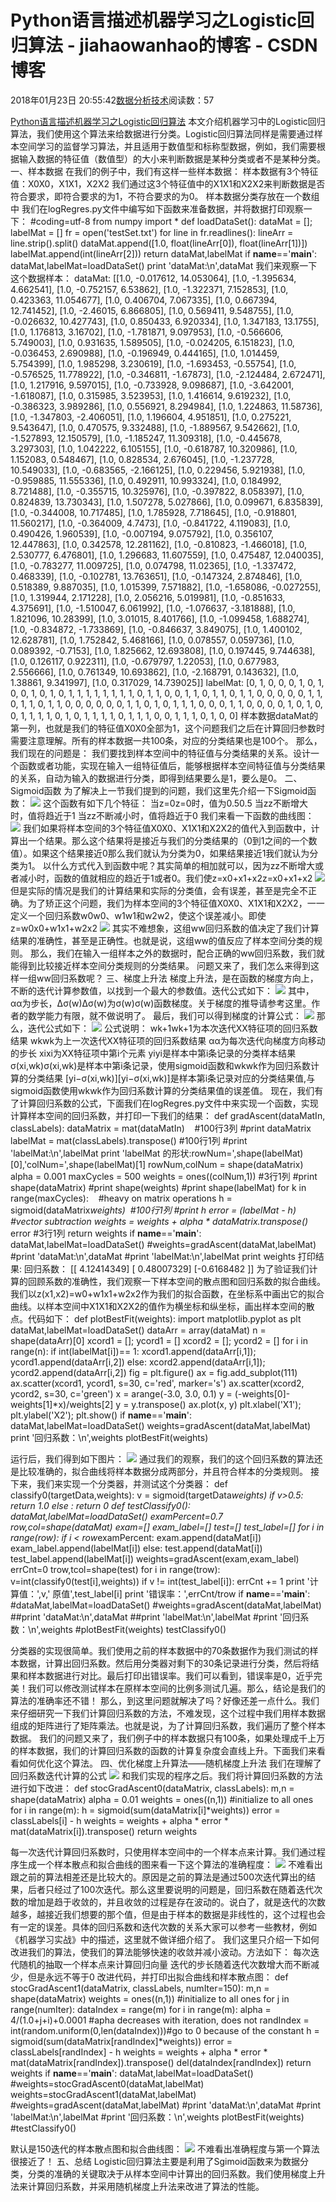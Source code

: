 
# Python语言描述机器学习之Logistic回归算法 - jiahaowanhao的博客 - CSDN博客


2018年01月23日 20:55:42[数据分析技术](https://me.csdn.net/jiahaowanhao)阅读数：57


[Python语言描述机器学习之Logistic回归算法](http://cda.pinggu.org/view/24542.html)
本文介绍机器学习中的Logistic回归算法，我们使用这个算法来给数据进行分类。Logistic回归算法同样是需要通过样本空间学习的监督学习算法，并且适用于数值型和标称型数据，例如，我们需要根据输入数据的特征值（数值型）的大小来判断数据是某种分类或者不是某种分类。
一、样本数据
在我们的例子中，我们有这样一些样本数据：
样本数据有3个特征值：X0X0，X1X1，X2X2
我们通过这3个特征值中的X1X1和X2X2来判断数据是否符合要求，即符合要求的为1，不符合要求的为0。
样本数据分类存放在一个数组中
我们在logRegres.py文件中编写如下函数来准备数据，并将数据打印观察一下：
\#coding=utf-8
from numpy import *
def loadDataSet():
dataMat = []; labelMat = []
fr = open('testSet.txt')
for line in fr.readlines():
lineArr = line.strip().split()
dataMat.append([1.0, float(lineArr[0]), float(lineArr[1])])
labelMat.append(int(lineArr[2]))
return dataMat,labelMat
if __name__=='__main__':
dataMat,labelMat=loadDataSet()
print 'dataMat:\n',dataMat
我们来观察一下这个数据样本：
dataMat:
[[1.0, -0.017612, 14.053064], [1.0, -1.395634, 4.662541], [1.0, -0.752157, 6.53862], [1.0, -1.322371, 7.152853], [1.0, 0.423363, 11.054677], [1.0, 0.406704, 7.067335], [1.0, 0.667394, 12.741452], [1.0, -2.46015, 6.866805], [1.0, 0.569411, 9.548755], [1.0, -0.026632,
 10.427743], [1.0, 0.850433, 6.920334], [1.0, 1.347183, 13.1755], [1.0, 1.176813, 3.16702], [1.0, -1.781871, 9.097953], [1.0, -0.566606, 5.749003], [1.0, 0.931635, 1.589505], [1.0, -0.024205, 6.151823], [1.0, -0.036453, 2.690988], [1.0, -0.196949, 0.444165],
 [1.0, 1.014459, 5.754399], [1.0, 1.985298, 3.230619], [1.0, -1.693453, -0.55754], [1.0, -0.576525, 11.778922], [1.0, -0.346811, -1.67873], [1.0, -2.124484, 2.672471], [1.0, 1.217916, 9.597015], [1.0, -0.733928, 9.098687], [1.0, -3.642001, -1.618087], [1.0,
 0.315985, 3.523953], [1.0, 1.416614, 9.619232], [1.0, -0.386323, 3.989286], [1.0, 0.556921, 8.294984], [1.0, 1.224863, 11.58736], [1.0, -1.347803, -2.406051], [1.0, 1.196604, 4.951851], [1.0, 0.275221, 9.543647], [1.0, 0.470575, 9.332488], [1.0, -1.889567,
 9.542662], [1.0, -1.527893, 12.150579], [1.0, -1.185247, 11.309318], [1.0, -0.445678, 3.297303], [1.0, 1.042222, 6.105155], [1.0, -0.618787, 10.320986], [1.0, 1.152083, 0.548467], [1.0, 0.828534, 2.676045], [1.0, -1.237728, 10.549033], [1.0, -0.683565, -2.166125],
 [1.0, 0.229456, 5.921938], [1.0, -0.959885, 11.555336], [1.0, 0.492911, 10.993324], [1.0, 0.184992, 8.721488], [1.0, -0.355715, 10.325976], [1.0, -0.397822, 8.058397], [1.0, 0.824839, 13.730343], [1.0, 1.507278, 5.027866], [1.0, 0.099671, 6.835839], [1.0,
 -0.344008, 10.717485], [1.0, 1.785928, 7.718645], [1.0, -0.918801, 11.560217], [1.0, -0.364009, 4.7473], [1.0, -0.841722, 4.119083], [1.0, 0.490426, 1.960539], [1.0, -0.007194, 9.075792], [1.0, 0.356107, 12.447863], [1.0, 0.342578, 12.281162], [1.0, -0.810823,
 -1.466018], [1.0, 2.530777, 6.476801], [1.0, 1.296683, 11.607559], [1.0, 0.475487, 12.040035], [1.0, -0.783277, 11.009725], [1.0, 0.074798, 11.02365], [1.0, -1.337472, 0.468339], [1.0, -0.102781, 13.763651], [1.0, -0.147324, 2.874846], [1.0, 0.518389, 9.887035],
 [1.0, 1.015399, 7.571882], [1.0, -1.658086, -0.027255], [1.0, 1.319944, 2.171228], [1.0, 2.056216, 5.019981], [1.0, -0.851633, 4.375691], [1.0, -1.510047, 6.061992], [1.0, -1.076637, -3.181888], [1.0, 1.821096, 10.28399], [1.0, 3.01015, 8.401766], [1.0, -1.099458,
 1.688274], [1.0, -0.834872, -1.733869], [1.0, -0.846637, 3.849075], [1.0, 1.400102, 12.628781], [1.0, 1.752842, 5.468166], [1.0, 0.078557, 0.059736], [1.0, 0.089392, -0.7153], [1.0, 1.825662, 12.693808], [1.0, 0.197445, 9.744638], [1.0, 0.126117, 0.922311],
 [1.0, -0.679797, 1.22053], [1.0, 0.677983, 2.556666], [1.0, 0.761349, 10.693862], [1.0, -2.168791, 0.143632], [1.0, 1.38861, 9.341997], [1.0, 0.317029, 14.739025]]
labelMat:
[0, 1, 0, 0, 0, 1, 0, 1, 0, 0, 1, 0, 1, 0, 1, 1, 1, 1, 1, 1, 1, 1, 0, 1, 1, 0, 0, 1, 1, 0, 1, 1, 0, 1, 1, 0, 0, 0, 0, 0, 1, 1, 0, 1, 1, 0, 1, 1, 0, 0, 0, 0, 0, 0, 1, 1, 0, 1, 0, 1, 1, 1, 0, 0, 0, 1, 1, 0, 0, 0, 0, 1, 0, 1, 0, 0, 1, 1, 1, 1, 0, 1, 0, 1, 1, 1,
 1, 0, 1, 1, 1, 0, 0, 1, 1, 1, 0, 1, 0, 0]
样本数据dataMat的第一列，也就是我们的特征值X0X0全部为1，这个问题我们之后在计算回归参数时需要注意理解。所有的样本数据一共100条，对应的分类结果也是100个。
那么，我们现在的问题是：
我们要找到样本空间中的特征值与分类结果的关系。设计一个函数或者功能，实现在输入一组特征值后，能够根据样本空间特征值与分类结果的关系，自动为输入的数据进行分类，即得到结果要么是1，要么是0。
二、Sigmoid函数
为了解决上一节我们提到的问题，我们这里先介绍一下Sigmoid函数：
![](http://cda.pinggu.org/uploadfile/image/20180123/20180123071134_78384.png)
这个函数有如下几个特征：
当z=0z=0时，值为0.50.5
当zz不断增大时，值将趋近于1
当zz不断减小时，值将趋近于0
我们来看一下函数的曲线图：
![](http://cda.pinggu.org/uploadfile/image/20180123/20180123071125_55568.png)
我们如果将样本空间的3个特征值X0X0、X1X1和X2X2的值代入到函数中，计算出一个结果。那么这个结果将是接近与我们的分类结果的（0到1之间的一个数值）。如果这个结果接近0那么我们就认为分类为0，如果结果接近1我们就认为分类为1。
以什么方式代入到函数中呢？其实简单的相加就可以，因为zz不断增大或者减小时，函数的值就相应的趋近于1或者0。我们使z=x0+x1+x2z=x0+x1+x2
![](http://cda.pinggu.org/uploadfile/image/20180123/20180123071119_79130.png)
但是实际的情况是我们的计算结果和实际的分类值，会有误差，甚至是完全不正确。为了矫正这个问题，我们为样本空间的3个特征值X0X0、X1X1和X2X2，一一定义一个回归系数w0w0、w1w1和w2w2，使这个误差减小。即使z=w0x0+w1x1+w2x2
![](http://cda.pinggu.org/uploadfile/image/20180123/20180123071112_19641.png)
其实不难想象，这组ww回归系数的值决定了我们计算结果的准确性，甚至是正确性。也就是说，这组ww的值反应了样本空间分类的规则。
那么，我们在输入一组样本之外的数据时，配合正确的ww回归系数，我们就能得到比较接近样本空间分类规则的分类结果。
问题又来了，我们怎么来得到这样一组ww回归系数呢？
三、梯度上升法
梯度上升法，是在函数的梯度方向上，不断的迭代计算参数值，以找到一个最大的参数值。迭代公式如下：
![](http://cda.pinggu.org/uploadfile/image/20180123/20180123071102_52605.png)
其中，αα为步长，Δσ(w)Δσ(w)为σ(w)σ(w)函数梯度。关于梯度的推导请参考这里。作者的数学能力有限，就不做说明了。
最后，我们可以得到梯度的计算公式：
![](http://cda.pinggu.org/uploadfile/image/20180123/20180123071056_38318.png)
那么，迭代公式如下：
![](http://cda.pinggu.org/uploadfile/image/20180123/20180123071050_94172.png)
公式说明：
wk+1wk+1为本次迭代XX特征项的回归系数结果
wkwk为上一次迭代XX特征项的回归系数结果
αα为每次迭代向梯度方向移动的步长
xixi为XX特征项中第i个元素
yiyi是样本中第i条记录的分类样本结果
σ(xi,wk)σ(xi,wk)是样本中第i条记录，使用sigmoid函数和wkwk作为回归系数计算的分类结果
[yi−σ(xi,wk)][yi−σ(xi,wk)]是样本第i条记录对应的分类结果值,与sigmoid函数使用wkwk作为回归系数计算的分类结果值的误差值。
现在，我们有了计算回归系数的公式，下面我们在logRegres.py文件中来实现一个函数，实现计算样本空间的回归系数，并打印一下我们的结果：
def gradAscent(dataMatIn, classLabels):
dataMatrix = mat(dataMatIn)    \#100行3列
\#print dataMatrix
labelMat = mat(classLabels).transpose() \#100行1列
\#print 'labelMat:\n',labelMat
print 'labelMat 的形状:rowNum=',shape(labelMat)[0],'colNum=',shape(labelMat)[1]
rowNum,colNum = shape(dataMatrix)
alpha = 0.001
maxCycles = 500
weights = ones((colNum,1)) \#3行1列
\#print shape(dataMatrix)
\#print shape(weights)
\#print shape(labelMat)
for k in range(maxCycles):    \#heavy on matrix operations
h = sigmoid(dataMatrix*weights)  \#100行1列
\#print h
error = (labelMat - h)    \#vector subtraction
weights = weights + alpha * dataMatrix.transpose()* error \#3行1列
return weights
if __name__=='__main__':
dataMat,labelMat=loadDataSet()
\#weights=gradAscent(dataMat,labelMat)
\#print 'dataMat:\n',dataMat
\#print 'labelMat:\n',labelMat
print weights
打印结果:
回归系数：
[[ 4.12414349]
[ 0.48007329]
[-0.6168482 ]]
为了验证我们计算的回顾系数的准确性，我们观察一下样本空间的散点图和回归系数的拟合曲线。我们以z(x1,x2)=w0+w1x1+w2x2作为我们的拟合函数，在坐标系中画出它的拟合曲线。以样本空间中X1X1和X2X2的值作为横坐标和纵坐标，画出样本空间的散点。代码如下：
def plotBestFit(weights):
import matplotlib.pyplot as plt
dataMat,labelMat=loadDataSet()
dataArr = array(dataMat)
n = shape(dataArr)[0]
xcord1 = []; ycord1 = []
xcord2 = []; ycord2 = []
for i in range(n):
if int(labelMat[i])== 1:
xcord1.append(dataArr[i,1]); ycord1.append(dataArr[i,2])
else:
xcord2.append(dataArr[i,1]); ycord2.append(dataArr[i,2])
fig = plt.figure()
ax = fig.add_subplot(111)
ax.scatter(xcord1, ycord1, s=30, c='red', marker='s')
ax.scatter(xcord2, ycord2, s=30, c='green')
x = arange(-3.0, 3.0, 0.1)
y = (-weights[0]-weights[1]*x)/weights[2]
y = y.transpose()
ax.plot(x, y)
plt.xlabel('X1'); plt.ylabel('X2');
plt.show()
if __name__=='__main__':
dataMat,labelMat=loadDataSet()
weights=gradAscent(dataMat,labelMat)
print '回归系数：\n',weights
plotBestFit(weights)


运行后，我们得到如下图片：
![](http://cda.pinggu.org/uploadfile/image/20180123/20180123071041_18447.png)
通过我们的观察，我们的这个回归系数的算法还是比较准确的，拟合曲线将样本数据分成两部分，并且符合样本的分类规则。
接下来，我们来实现一个分类器，并测试这个分类器：
def classify0(targetData,weights):
v = sigmoid(targetData*weights)
if v>0.5:
return 1.0
else :
return 0
def testClassify0():
dataMat,labelMat=loadDataSet()
examPercent=0.7
row,col=shape(dataMat)
exam=[]
exam_label=[]
test=[]
test_label=[]
for i in range(row):
if i < row*examPercent:
exam.append(dataMat[i])
exam_label.append(labelMat[i])
else:
test.append(dataMat[i])
test_label.append(labelMat[i])
weights=gradAscent(exam,exam_label)
errCnt=0
trow,tcol=shape(test)
for i in range(trow):
v=int(classify0(test[i],weights))
if v != int(test_label[i]):
errCnt += 1
print '计算值：',v,' 原值',test_label[i]
print '错误率：',errCnt/trow
if __name__=='__main__':
\#dataMat,labelMat=loadDataSet()
\#weights=gradAscent(dataMat,labelMat)
\#\#print 'dataMat:\n',dataMat
\#\#print 'labelMat:\n',labelMat
\#print '回归系数：\n',weights
\#plotBestFit(weights)
testClassify0()


分类器的实现很简单。我们使用之前的样本数据中的70条数据作为我们测试的样本数据，计算出回归系数。然后用分类器对剩下的30条记录进行分类，然后将结果和样本数据进行对比。最后打印出错误率。我们可以看到，错误率是0，近乎完美！我们可以修改测试样本在原样本空间的比例多测试几遍。那么，结论是我们的算法的准确率还不错！
那么，到这里问题就解决了吗？好像还差一点什么。我们来仔细研究一下我们计算回归系数的方法，不难发现，这个过程中我们用样本数据组成的矩阵进行了矩阵乘法。也就是说，为了计算回归系数，我们遍历了整个样本数据。
我们的问题又来了，我们例子中的样本数据只有100条，如果处理成千上万的样本数据，我们的计算回归系数的函数的计算复杂度会直线上升。下面我们来看看如何优化这个算法。
四、优化梯度上升算法——随机梯度上升法
我们在理解了回归系数迭代计算的公式
![](http://cda.pinggu.org/uploadfile/image/20180123/20180123071030_62216.png)
和我们实现的程序之后。我们将计算回归系数的方法进行如下改进：
def stocGradAscent0(dataMatrix, classLabels):
m,n = shape(dataMatrix)
alpha = 0.01
weights = ones((n,1)) \#initialize to all ones
for i in range(m):
h = sigmoid(sum(dataMatrix[i]*weights))
error = classLabels[i] - h
weights = weights + alpha * error * mat(dataMatrix[i]).transpose()
return weights


每一次迭代计算回归系数时，只使用样本空间中的一个样本点来计算。我们通过程序生成一个样本散点和拟合曲线的图来看一下这个算法的准确程度：
![](http://cda.pinggu.org/uploadfile/image/20180123/20180123071022_28763.png)
不难看出跟之前的算法相差还是比较大的。原因是之前的算法是通过500次迭代算出的结果，后者只经过了100次迭代。那么这里要说明的问题是，回归系数在随着迭代次数的增加是趋于收敛的，并且收敛的过程是存在波动的。说白了，就是迭代的次数越多，越接近我们想要的那个值，但是由于样本的数据是非线性的，这个过程也会有一定的误差。具体的回归系数和迭代次数的关系大家可以参考一些教材，例如《机器学习实战》中的描述，这里就不做详细介绍了。
我们这里只介绍一下如何改进我们的算法，使我们的算法能够快速的收敛并减小波动。方法如下：
每次迭代随机的抽取一个样本点来计算回归向量
迭代的步长随着迭代次数增大而不断减少，但是永远不等于0
改进代码，并打印出拟合曲线和样本散点图：
def stocGradAscent1(dataMatrix, classLabels, numIter=150):
m,n = shape(dataMatrix)
weights = ones((n,1)) \#initialize to all ones
for j in range(numIter):
dataIndex = range(m)
for i in range(m):
alpha = 4/(1.0+j+i)+0.0001 \#apha decreases with iteration, does not
randIndex = int(random.uniform(0,len(dataIndex)))\#go to 0 because of the constant
h = sigmoid(sum(dataMatrix[randIndex]*weights))
error = classLabels[randIndex] - h
weights = weights + alpha * error * mat(dataMatrix[randIndex]).transpose()
del(dataIndex[randIndex])
return weights
if __name__=='__main__':
dataMat,labelMat=loadDataSet()
\#weights=stocGradAscent0(dataMat,labelMat)
weights=stocGradAscent1(dataMat,labelMat)
\#weights=gradAscent(dataMat,labelMat)
\#print 'dataMat:\n',dataMat
\#print 'labelMat:\n',labelMat
\#print '回归系数：\n',weights
plotBestFit(weights)
\#testClassify0()


默认是150迭代的样本散点图和拟合曲线图：
![](http://cda.pinggu.org/uploadfile/image/20180123/20180123071013_59642.png)
不难看出准确程度与第一个算法很接近了！
五、总结
Logistic回归算法主要是利用了Sgimoid函数来为数据分类，分类的准确的关键取决于从样本空间中计算出的回归系数。我们使用梯度上升法来计算回归系数，并采用随机梯度上升法来改进了算法的性能。

